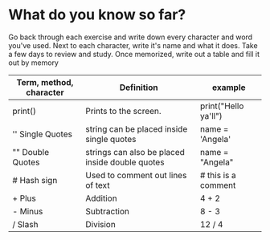 # What do you know so far?

Go back through each exercise and write down every character and word you've used.
Next to each character, write it's name and what it does.
Take a few days to review and study.
Once memorized, write out a table and fill it out by memory

Term, method, character | Definition | example
----------------------- | ---------- | -------
print() | Prints to the screen. | print("Hello ya'll")
'' Single Quotes | string can be placed inside single quotes |name = 'Angela'
"" Double Quotes | strings can also be placed inside double quotes | name = "Angela"
\#  Hash sign | Used to comment out lines of text |  \# this is a comment
\+ Plus | Addition | 4 + 2
\- Minus | Subtraction | 8 - 3
\/ Slash | Division | 12 / 4

